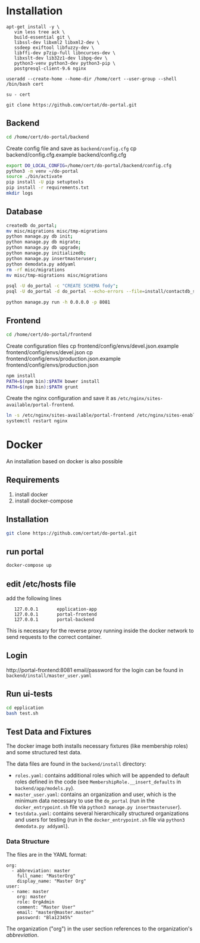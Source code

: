 # Installation

```
apt-get install -y \
   vim less tree ack \
   build-essential git \
   libssl-dev libxml2 libxml2-dev \
   ssdeep exiftool libfuzzy-dev \
   libffi-dev p7zip-full libncurses-dev \
   libxslt-dev lib32z1-dev libpq-dev \
   python3-venv python3-dev python3-pip \
   postgresql-client-9.6 nginx

useradd --create-home --home-dir /home/cert --user-group --shell /bin/bash cert

su - cert

git clone https://github.com/certat/do-portal.git
```

## Backend

```bash
cd /home/cert/do-portal/backend
```

Create config file and save as `backend/config.cfg`
cp backend/config.cfg.example backend/config.cfg

```bash
export DO_LOCAL_CONFIG=/home/cert/do-portal/backend/config.cfg
python3 -m venv ~/do-portal
source ./bin/activate
pip install -U pip setuptools
pip install -r requirements.txt
mkdir logs
```

## Database

```bash
createdb do_portal;
mv misc/migrations misc/tmp-migrations
python manage.py db init;
python manage.py db migrate;
python manage.py db upgrade;
python manage.py initializedb;
python manage.py insertmasteruser;
python demodata.py addyaml
rm -rf misc/migrations
mv misc/tmp-migrations misc/migrations

psql -U do_portal -c "CREATE SCHEMA fody";
psql -U do_portal -d do_portal --echo-errors --file=install/contactdb_schema_only.pgdump

python manage.py run -h 0.0.0.0 -p 8081
```

## Frontend

```bash
cd /home/cert/do-portal/frontend
```

Create configuration files
cp frontend/config/envs/devel.json.example frontend/config/envs/devel.json
cp frontend/config/envs/production.json.example frontend/config/envs/production.json

```bash
npm install
PATH=$(npm bin):$PATH bower install
PATH=$(npm bin):$PATH grunt
```
Create the nginx configuration and save it as `/etc/nginx/sites-available/portal-frontend`.

```bash
ln -s /etc/nginx/sites-available/portal-frontend /etc/nginx/sites-enabled/portal-frontend
systemctl restart nginx
```

# Docker

An installation based on docker is also possible

## Requirements
 1) install docker
 2) install docker-compose

## Installation
```bash
git clone https://github.com/certat/do-portal.git
```
## run portal
```bash
docker-compose up
```
## edit /etc/hosts file

add the following lines

```
   127.0.0.1       epplication-app
   127.0.0.1       portal-frontend
   127.0.0.1       portal-backend
```

This is necessary for the reverse proxy running inside the docker network
to send requests to the correct container.

## Login
http://portal-frontend:8081
email/password for the login can be found in `backend/install/master_user.yaml`

## Run ui-tests
```bash
cd epplication
bash test.sh
```

## Test Data and Fixtures

The docker image both installs necessary fixtures (like membership roles) and some structured test data.

The data files are found in the `backend/install` directory:

* `roles.yaml`: contains additional roles which will be appended to default roles defined in the code (see `MembershipRole.__insert_defaults` in `backend/app/models.py`).
* `master_user.yaml`: contains an organization and user, which is the minimum data necessary to use the `do_portal` (run in the `docker_entrypoint.sh` file via `python3 manage.py insertmasteruser`).
* `testdata.yaml`: contains several hierarchically structured organizations and users for testing (run in the `docker_entrypoint.sh` file via `python3 demodata.py addyaml`).

### Data Structure
The files are in the YAML format:

```
org:
  - abbreviation: master
    full_name: "MasterOrg"
    display_name: "Master Org"
user:
  - name: master
    org: master
    role: OrgAdmin
    comment: "Master User"
    email: "master@master.master"
    password: "Bla12345%"
```

The organization ("org") in the user section references to the organization's *abbreviation*.
